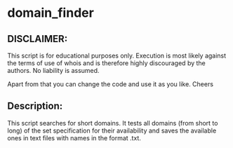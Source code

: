 # domain_finder

## DISCLAIMER:
This script is for educational purposes only.
Execution is most likely against the terms of use of whois and is therefore highly discouraged by the authors.
No liability is assumed.

Apart from that you can change the code and use it as you like.
Cheers 

## Description:
This script searches for short domains.
It tests all domains (from short to long) of the set specification for their availability and saves the available ones in text files with names in the format <tld>.txt.
